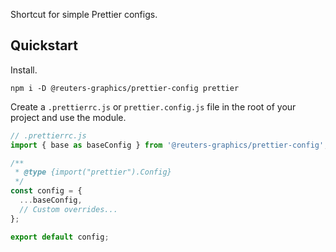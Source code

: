 Shortcut for simple Prettier configs.

## Quickstart

Install.

```console
npm i -D @reuters-graphics/prettier-config prettier
```

Create a `.prettierrc.js` or `prettier.config.js` file in the root of your project and use the module.

```typescript
// .prettierrc.js
import { base as baseConfig } from '@reuters-graphics/prettier-config';

/**
 * @type {import("prettier").Config}
 */
const config = {
  ...baseConfig,
  // Custom overrides...
};

export default config;
```
